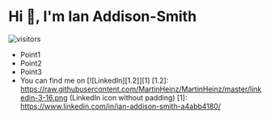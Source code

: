 # Hi 👋, I'm Ian Addison-Smith
![visitors](https://visitor-badge-reloaded.herokuapp.com/badge?page_id=iaddison-smith.iaddison-smith)
- Point1
- Point2
- Point3
- You can find me on [![LinkedIn][1.2]][1]
[1.2]: https://raw.githubusercontent.com/MartinHeinz/MartinHeinz/master/linkedin-3-16.png (LinkedIn icon without padding)
[1]: https://www.linkedin.com/in/ian-addison-smith-a4abb4180/